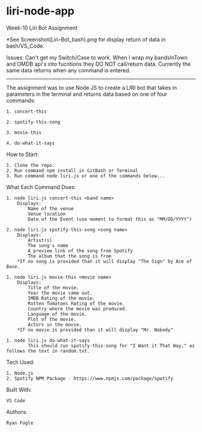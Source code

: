 # liri-node-app
Week-10 Liri Bot Assignment 

*See Screenshot(Liri-Bot_bash).png for display return of data in bash/VS_Code. 

Issues: 
    Can't get my Switch/Case to work. When I wrap my bandsInTown and OMDB api's into fucntions they DO NOT call/return data. 
    Currently the same data returns when any command is entered.

---------------------------------------------------------------

The assignment was to use Node JS to create a LIRI bot that takes in parameters in the terminal and returns data based on one of four commands: 

    1. concert-this 

    2. spotify-this-song 

    3. movie-this 

    4. do-what-it-says 

How to Start: 

    1. Clone the repo. 
    2. Run command npm install in GitBash or Terminal 
    3. Run command node liri.js or one of the commands below... 

What Each Command Does: 

    1. node liri.js concert-this <band name>
        Displays: 
            Name of the venue
            Venue location
            Date of the Event (use moment to format this as "MM/DD/YYYY")

    2. node liri.js spotify-this-song <song name>
        Displays: 
            Artist(s)
            The song's name
            A preview link of the song from Spotify
            The album that the song is from
        *If no song is provided than it will display "The Sign" by Ace of Base. 

    1. node liri.js movie-this <movie name>
        Displays: 
            Title of the movie.
            Year the movie came out.
            IMDB Rating of the movie.
            Rotten Tomatoes Rating of the movie.
            Country where the movie was produced.
            Language of the movie.
            Plot of the movie.
            Actors in the movie.
        *If no movie is provided than it will display "Mr. Nobody"

    1. node liri.js do-what-it-says
            This should run spotify-this-song for "I Want it That Way," as follows the text in random.txt.



Tech Used: 

    1. Node.js 
    2. Spotify NPM Package - https://www.npmjs.com/package/spotify


Built With: 

    VS Code 


Authors: 

    Ryan Fogle

 




    


